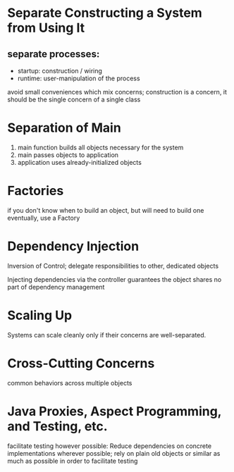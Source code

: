 # Separate Constructing a System from Using It

## separate processes:
- startup: construction / wiring
- runtime: user-manipulation of the process

avoid small conveniences which mix concerns; construction is a concern, it should be the single concern of a single class

# Separation of Main

1. main function builds all objects necessary for the system
2. main passes objects to application
3. application uses already-initialized objects

# Factories

if you don't know when to build an object, but will need to build one eventually, use a Factory

# Dependency Injection

Inversion of Control; delegate responsibilities to other, dedicated objects

Injecting dependencies via the controller guarantees the object shares no part of dependency management

# Scaling Up

Systems can scale cleanly only if their concerns are well-separated.

# Cross-Cutting Concerns

common behaviors across multiple objects

# Java Proxies, Aspect Programming, and Testing, etc.

facilitate testing however possible: Reduce dependencies on concrete implementations wherever possible; rely on plain old objects or similar as much as possible in order to facilitate testing
